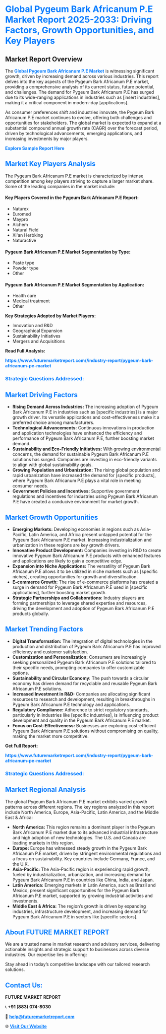 <h1 style="color: #007BFF;">Global Pygeum Bark Africanum P.E Market Report 2025-2033: Driving Factors, Growth Opportunities, and Key Players</h1>

<section id="overview">
<h2>Market Report Overview</h2>
<p>The <a href="https://www.futuremarketreport.com//industry-report/pygeum-bark-africanum-pe-market" style="color: #007BFF; text-decoration: none;"><strong>Global Pygeum Bark Africanum P.E Market</strong></a> is witnessing significant growth, driven by increasing demand across various industries. This report delves into the key aspects of the Pygeum Bark Africanum P.E market, providing a comprehensive analysis of its current status, future potential, and challenges. The demand for Pygeum Bark Africanum P.E has surged due to its wide-ranging applications in industries such as [insert industries], making it a critical component in modern-day [applications].</p>
<p>As consumer preferences shift and industries innovate, the Pygeum Bark Africanum P.E market continues to evolve, offering both challenges and opportunities for stakeholders. The global market is expected to expand at a substantial compound annual growth rate (CAGR) over the forecast period, driven by technological advancements, emerging applications, and increasing investments by major players.</p>
</section>

<section id="overview">
<p><a href="https://www.futuremarketreport.com//request-sample/reportId=61064" style="color: #007BFF; text-decoration: none;"><strong>Explore Sample Report Here</strong></a></p>
</section>

<section id="key-players">
<h2 style="color: #007BFF;">Market Key Players Analysis</h2>
<p>The Pygeum Bark Africanum P.E market is characterized by intense competition among key players striving to capture a larger market share. Some of the leading companies in the market include:</p>
<h4>Key Players Covered in the Pygeum Bark Africanum P.E Report:</h4>
<ul><li>Naturex</li><li>Euromed</li><li>Maypro</li><li>Alchem</li><li>Natural Field</li><li>Xi&#039;an Herbking</li><li>Naturactive</li></ul>
<h4>Pygeum Bark Africanum P.E Market Segmentation by Type:</h4>
<ul><li>Paste type</li><li>Powder type</li><li>Other</li></ul>

<h4>Pygeum Bark Africanum P.E Market Segmentation by Application:</h4>
<ul><li>Health care</li><li>Medical treatment</li><li>Other</li></ul>
<p><strong>Key Strategies Adopted by Market Players:</strong></p>
<ul>
<li>Innovation and R&D</li>
<li>Geographical Expansion</li>
<li>Sustainability Initiatives</li>
<li>Mergers and Acquisitions</li>
</ul>
</section>

<section>
<p><strong>Read Full Analysis: </strong></p><a href="https://www.futuremarketreport.com//industry-report/pygeum-bark-africanum-pe-market" style="color: #007BFF; text-decoration: none;"><strong>https://www.futuremarketreport.com//industry-report/pygeum-bark-africanum-pe-market</strong></a>
<h3 style="color: #007BFF;">Strategic Questions Addressed:</h3>
</section>

<section id="driving-factors">
<h2 style="color: #007BFF;">Market Driving Factors</h2>
<ul>
<li><strong>Rising Demand Across Industries:</strong> The increasing adoption of Pygeum Bark Africanum P.E in industries such as [specific industries] is a major growth driver. Its versatile applications and cost-effectiveness make it a preferred choice among manufacturers.</li>
<li><strong>Technological Advancements:</strong> Continuous innovations in production and application technologies have enhanced the efficiency and performance of Pygeum Bark Africanum P.E, further boosting market demand.</li>
<li><strong>Sustainability and Eco-Friendly Initiatives:</strong> With growing environmental concerns, the demand for sustainable Pygeum Bark Africanum P.E solutions has surged. Companies are investing in eco-friendly variants to align with global sustainability goals.</li>
<li><strong>Growing Population and Urbanization:</strong> The rising global population and rapid urbanization have increased the demand for [specific products], where Pygeum Bark Africanum P.E plays a vital role in meeting consumer needs.</li>
<li><strong>Government Policies and Incentives:</strong> Supportive government regulations and incentives for industries using Pygeum Bark Africanum P.E have created a conducive environment for market growth.</li>
</ul>
</section>

<section id="growth-opportunities">
<h2 style="color: #007BFF;">Market Growth Opportunities</h2>
<ul>
<li><strong>Emerging Markets:</strong> Developing economies in regions such as Asia-Pacific, Latin America, and Africa present untapped potential for the Pygeum Bark Africanum P.E market. Increasing industrialization and urbanization in these regions are key growth drivers.</li>
<li><strong>Innovative Product Development:</strong> Companies investing in R&D to create innovative Pygeum Bark Africanum P.E products with enhanced features and applications are likely to gain a competitive edge.</li>
<li><strong>Expansion into Niche Applications:</strong> The versatility of Pygeum Bark Africanum P.E allows it to be utilized in niche markets such as [specific niches], creating opportunities for growth and diversification.</li>
<li><strong>E-commerce Growth:</strong> The rise of e-commerce platforms has created a surge in demand for Pygeum Bark Africanum P.E used in [specific applications], further boosting market growth.</li>
<li><strong>Strategic Partnerships and Collaborations:</strong> Industry players are forming partnerships to leverage shared expertise and resources, driving the development and adoption of Pygeum Bark Africanum P.E products globally.</li>
</ul>
</section>

<section id="trending-factors">
<h2 style="color: #007BFF;">Market Trending Factors</h2>
<ul>
<li><strong>Digital Transformation:</strong> The integration of digital technologies in the production and distribution of Pygeum Bark Africanum P.E has improved efficiency and customer satisfaction.</li>
<li><strong>Customization and Personalization:</strong> Consumers are increasingly seeking personalized Pygeum Bark Africanum P.E solutions tailored to their specific needs, prompting companies to offer customizable options.</li>
<li><strong>Sustainability and Circular Economy:</strong> The push towards a circular economy has driven demand for recyclable and reusable Pygeum Bark Africanum P.E solutions.</li>
<li><strong>Increased Investment in R&D:</strong> Companies are allocating significant resources to research and development, resulting in breakthroughs in Pygeum Bark Africanum P.E technology and applications.</li>
<li><strong>Regulatory Compliance:</strong> Adherence to strict regulatory standards, particularly in industries like [specific industries], is influencing product development and quality in the Pygeum Bark Africanum P.E market.</li>
<li><strong>Focus on Cost-Effectiveness:</strong> Businesses are exploring cost-efficient Pygeum Bark Africanum P.E solutions without compromising on quality, making the market more competitive.</li>
</ul>
</section>

<section>
<p><strong>Get Full Report: </strong></p><a href="https://www.futuremarketreport.com//industry-report/pygeum-bark-africanum-pe-market" style="color: #007BFF; text-decoration: none;"><strong>https://www.futuremarketreport.com//industry-report/pygeum-bark-africanum-pe-market</strong></a>
<h3 style="color: #007BFF;">Strategic Questions Addressed:</h3>
</section>


<section id="regional-analysis">
<h2 style="color: #007BFF;">Market Regional Analysis</h2>
<p>The global Pygeum Bark Africanum P.E market exhibits varied growth patterns across different regions. The key regions analyzed in this report include North America, Europe, Asia-Pacific, Latin America, and the Middle East & Africa:</p>
<ul>
<li><strong>North America:</strong> This region remains a dominant player in the Pygeum Bark Africanum P.E market due to its advanced industrial infrastructure and high adoption of new technologies. The U.S. and Canada are leading markets in this region.</li>
<li><strong>Europe:</strong> Europe has witnessed steady growth in the Pygeum Bark Africanum P.E market, driven by stringent environmental regulations and a focus on sustainability. Key countries include Germany, France, and the U.K.</li>
<li><strong>Asia-Pacific:</strong> The Asia-Pacific region is experiencing rapid growth, fueled by industrialization, urbanization, and increasing demand for Pygeum Bark Africanum P.E in countries like China, India, and Japan.</li>
<li><strong>Latin America:</strong> Emerging markets in Latin America, such as Brazil and Mexico, present significant opportunities for the Pygeum Bark Africanum P.E market, supported by growing industrial activities and investments.</li>
<li><strong>Middle East & Africa:</strong> The region’s growth is driven by expanding industries, infrastructure development, and increasing demand for Pygeum Bark Africanum P.E in sectors like [specific sectors].</li>
</ul>
</section>

<footer>
<h2 style="color: #007BFF;">About FUTURE MARKET REPORT</h2>
<p>We are a trusted name in market research and advisory services, delivering actionable insights and strategic support to businesses across diverse industries. Our expertise lies in offering:</p>

<p>Stay ahead in today’s competitive landscape with our tailored research solutions.</p>

<h2 style="color: #007BFF;">Contact Us:</h2>
<p><strong>FUTURE MARKET REPORT</strong></p>
<p>📞 <strong>+91 (883) 074-8030</strong></p>
<p>📧 <strong><a href="mailto:help@futuremarketreport.com" style="color: #007BFF;">help@futuremarketreport.com</a></strong></p>
<p>🌐 <strong><a href="https://www.futuremarketreport.com/" style="color: #007BFF;">Visit Our Website</a></strong></p>
</footer>